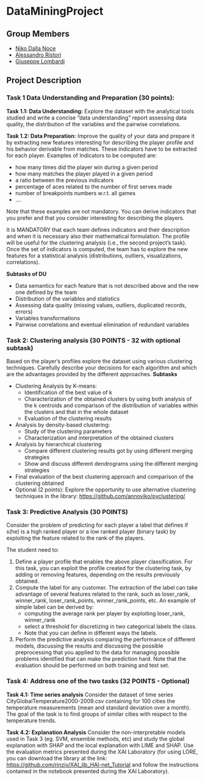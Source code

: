 # DataMiningProject
## Group Members
- [Niko Dalla Noce](https://github.com/nikodallanoce)
- [Alessandro Ristori](https://github.com/RistoAle97)
- [Giuseppe Lombardi](https://github.com/icezimmer)

## Project Description
### Task 1 Data Understanding and Preparation (30 points):
__Task 1.1: Data Understanding:__ Explore the dataset with the analytical tools studied
and write a concise “data understanding” report assessing data quality, the
distribution of the variables and the pairwise correlations.

__Task 1.2: Data Preparation:__ Improve the quality of your data and prepare it by
extracting new features interesting for describing the player profile and his behavior
derivable from matches. These indicators have to be extracted for each player.
Examples of Indicators to be computed are:
- how many times did the player win during a given period
- how many matches the player played in a given period
- a ratio between the previous indicators
- percentage of aces related to the number of first serves made
- number of breakpoints numbers w.r.t. all games
- ….

Note that these examples are not mandatory. You can derive indicators that you
prefer and that you consider interesting for describing the players.

It is MANDATORY that each team defines indicators and their description and when
it is necessary also their mathematical formulation. The profile will be useful for the clustering analysis (i.e., the second project’s task).
Once the set of indicators is computed, the team has to explore the new features for
a statistical analysis (distributions, outliers, visualizations, correlations).

__Subtasks of DU__
- Data semantics for each feature that is not described above and the new one
defined by the team
- Distribution of the variables and statistics
- Assessing data quality (missing values, outliers, duplicated records, errors)
- Variables transformations
- Pairwise correlations and eventual elimination of redundant variables

### Task 2: Clustering analysis (30 POINTS - 32 with optional subtask)
Based on the player’s profiles explore the dataset using various clustering techniques.
Carefully describe your decisions for each algorithm and which are the advantages provided
by the different approaches.
__Subtasks__
- Clustering Analysis by K-means:
  - Identification of the best value of k
  - Characterization of the obtained clusters by using both analysis of the
k centroids and comparison of the distribution of variables within the
clusters and that in the whole dataset
  - Evaluation of the clustering results
- Analysis by density-based clustering:
  - Study of the clustering parameters
  - Characterization and interpretation of the obtained clusters
- Analysis by hierarchical clustering
  - Compare different clustering results got by using different merging
strategies
  - Show and discuss different dendrograms using the different merging
strategies
- Final evaluation of the best clustering approach and comparison of the clustering
obtained
- Optional (2 points): Explore the opportunity to use alternative clustering techniques in the library: https://github.com/annoviko/pyclustering/

### Task 3: Predictive Analysis (30 POINTS)
Consider the problem of predicting for each player a label that defines if s(he) is a high
ranked player or a low ranked player (binary task) by exploiting the feature related to the
rank of the players.

The student need to:
1. Define a player profile that enables the above player classification. For this task, you
can exploit the profile created for the clustering task, by adding or removing features,
depending on the results previously obtained.
2. Compute the label for any customer. The extraction of the label can take advantage
of several features related to the rank, such as loser_rank, winner_rank,
loser_rank_points, winner_rank_points, etc. An example of simple label can be
derived by:
    - computing the average rank per player by exploiting loser_rank, winner_rank
    - select a threshold for discretizing in two categorical labels the class.
    - Note that you can define in different ways the labels.
3. Perform the predictive analysis comparing the performance of different models,
discussing the results and discussing the possible preprocessing that you applied to
the data for managing possible problems identified that can make the prediction hard.
Note that the evaluation should be performed on both training and test set.

### Task 4: Address one of the two tasks (32 POINTS - Optional)
__Task 4.1: Time series analysis__
Consider the dataset of time series CityGlobalTemperature2000-2009.csv containing for 100
cities the temperature measurements (mean and standard deviation over a month). The goal
of the task is to find groups of similar cities with respect to the temperature trends.

__Task 4.2: Explanation Analysis__
Consider the non-interpretable models used in Task 3 (eg. SVM, ensemble methods, etc)
and study the global explanation with SHAP and the local explanation with LIME and SHAP.
Use the evaluation metrics presented during the XAI Laboratory (for using LORE, you can
download the library at the link: https://github.com/rinziv/XAI_lib_HAI-net_Tutorial and follow
the instructions contained in the notebook presented during the XAI Laboratory).

